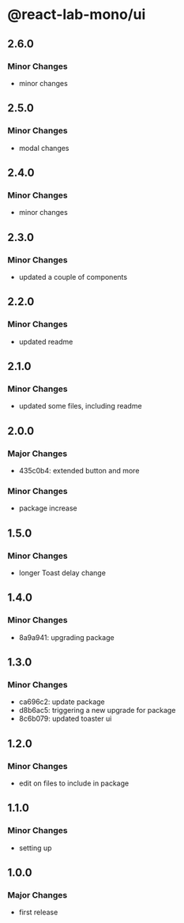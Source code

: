 # @react-lab-mono/ui

## 2.6.0

### Minor Changes

- minor changes

## 2.5.0

### Minor Changes

- modal changes

## 2.4.0

### Minor Changes

- minor changes

## 2.3.0

### Minor Changes

- updated a couple of components

## 2.2.0

### Minor Changes

- updated readme

## 2.1.0

### Minor Changes

- updated some files, including readme

## 2.0.0

### Major Changes

- 435c0b4: extended button and more

### Minor Changes

- package increase

## 1.5.0

### Minor Changes

- longer Toast delay change

## 1.4.0

### Minor Changes

- 8a9a941: upgrading package

## 1.3.0

### Minor Changes

- ca696c2: update package
- d8b6ac5: triggering a new upgrade for package
- 8c6b079: updated toaster ui

## 1.2.0

### Minor Changes

- edit on files to include in package

## 1.1.0

### Minor Changes

- setting up

## 1.0.0

### Major Changes

- first release
